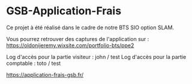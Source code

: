 # GSB-Application-Frais
Ce projet à été réalisé dans le cadre de notre BTS SIO option SLAM.

Vous pourrez retrouver des captures de l'application sur : 
https://oldonijeremy.wixsite.com/portfolio-bts/ppe2

Log d'accès pour la partie visiteur : john / test 
Log d'accès pour la partie comptable : toto / test 

https://application-frais-gsb.fr/
